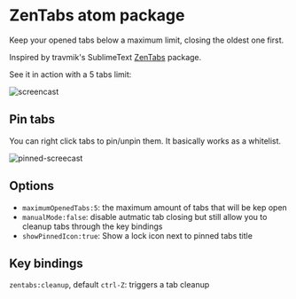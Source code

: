 # ZenTabs atom package

Keep your opened tabs below a maximum limit, closing the oldest one first.

Inspired by travmik's SublimeText [ZenTabs](https://github.com/travmik/ZenTabs) package.

See it in action with a 5 tabs limit:

![screencast](http://i.imgur.com/nxx4E1y.gif)

## Pin tabs

You can right click tabs to pin/unpin them. It basically works as a whitelist.

![pinned-screecast](http://i.imgur.com/2n0VJHH.gif)

## Options
* `maximumOpenedTabs:5`: the maximum amount of tabs that will be kep open
* `manualMode:false`: disable autmatic tab closing but still allow you to cleanup tabs through the key bindings
* `showPinnedIcon:true`: Show a lock icon next to pinned tabs title

## Key bindings

`zentabs:cleanup`, default `ctrl-Z`: triggers a tab cleanup
